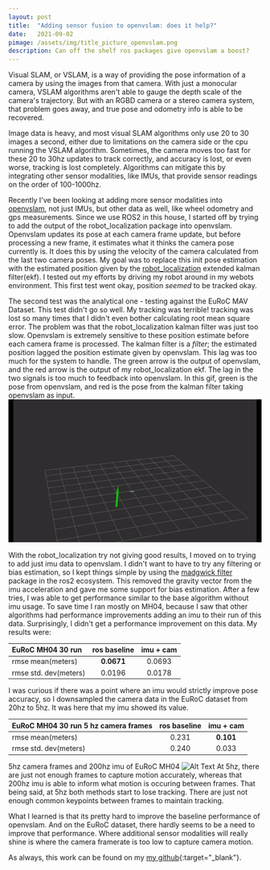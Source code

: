 ```yaml
---
layout: post
title:  "Adding sensor fusion to openvslam: does it help?"
date:   2021-09-02
pimage: /assets/img/title_picture_openvslam.png
description: Can off the shelf ros packages give openvslam a boost?
---
```



Visual SLAM, or VSLAM, is a way of providing the pose information of a camera by using the images from that camera. With just a monocular camera, VSLAM algorithms aren't able to gauge the depth scale of the camera's trajectory. But with an RGBD camera or a stereo camera system, that problem goes away, and true pose and odometry info is able to be recovered.

Image data is heavy, and most visual SLAM algorithms only use 20 to 30 images a second, either due to limitations on the camera side or the cpu running the VSLAM algorithm. Sometimes, the camera moves too fast for these 20 to 30hz updates to track correctly, and accuracy is lost, or even worse, tracking is lost completely. Algorithms can mitigate this by integrating other sensor modalities, like IMUs, that provide sensor readings on the order of 100-1000hz.

Recently I've been looking at adding more sensor modalities into [openvslam](https://github.com/OpenVSLAM-Community/openvslam{:target="_blank"}), not just IMUs, but other data as well, like wheel odometry and gps measurements. Since we use ROS2 in this house, I started off by trying to add the output of the robot_localization package into openvslam. Openvslam updates its pose at each camera frame update, but before processing a new frame, it estimates what it thinks the camera pose currently is. It does this by using the velocity of the camera calculated from the last two camera poses. My goal was to replace this init pose estimation with the estimated position given by the [robot_localization](https://github.com/cra-ros-pkg/robot_localization/tree/galactic{:target="_blank"}) extended kalman filter(ekf). I tested out my efforts by driving my robot around in my webots environment. This first test went okay, position _seemed_ to be tracked okay. 

The second test was the analytical one - testing against the EuRoC MAV Dataset. This test didn't go so well. My tracking was terrible! tracking was lost so many times that I didn't even bother calculating root mean square error. The problem was that the robot_localization kalman filter was just too slow. Openvslam is extremely sensitive to these position estimate before each camera frame is processed. The kalman filter is a _filter_; the estimated position lagged the position estimate given by openvslam. This lag was too much for the system to handle. The green arrow is the output of openvslam, and the red arrow is the output of my robot_localization ekf. The lag in the two signals is too much to feedback into openvslam. In this gif, green is the pose from openvslam, and red is the pose from the kalman filter taking openvslam as input.![Alt Text](/assets/gif/lagging_ekf.gif)

With the robot_localization try not giving good results, I moved on to trying to add just imu data to openvslam. I didn't want to have to try any filtering or bias estimation, so I kept things simple by using the [madgwick filter](https://github.com/ccny-ros-pkg/imu_tools/tree/eloquent{:target="_blank"}) package in the ros2 ecosystem. This removed the gravity vector from the imu acceleration and gave me some support for bias estimation. After a few tries, I was able to get performance similar to the base algorithm without imu usage. To save time I ran mostly on MH04, because I saw that other algorithms had performance improvements adding an imu to their run of this data. Surprisingly, I didn't get a performance improvement on this data. My results were:

| EuRoC MH04 30 run     | ros baseline | imu + cam |
| :---                  | :----:       | :---:     |
| rmse mean(meters)     | **0.0671**   | 0.0693    |
| rmse std. dev(meters) | 0.0196       | 0.0178    |

I was curious if there was a point where an imu would strictly improve pose accuracy, so I downsampled the camera data in the EuRoC dataset from 20hz to 5hz. It was here that my imu showed its value. 

| EuRoC MH04 30 run 5 hz camera frames | ros baseline | imu + cam |
| :---                                 | :----:       | :---:     |
| rmse mean(meters)                    | 0.231        | **0.101** |
| rmse std. dev(meters)                | 0.240        | 0.033     |


5hz camera frames and 200hz imu of EuRoC MH04 
![Alt Text](/assets/gif/5hz_movement.gif "5hz camera frames and imu with openvslam")
At 5hz, there are just not enough frames to capture motion accurately, whereas that 200hz imu is able to inform what motion is occuring between frames. That being said, at 5hz both methods start to lose tracking. There are just not enough common keypoints between frames to maintain tracking.


What I learned is that its pretty hard to improve the baseline performance of openvslam. And on the EuRoC dataset, there hardly seems to be a need to improve that performance. Where additional sensor modalities will really shine is where the camera framerate is too low to capture camera motion.


As always, this work can be found on my [my github](https://github.com/Jconn/openvslam_testing){:target="_blank"}. 

